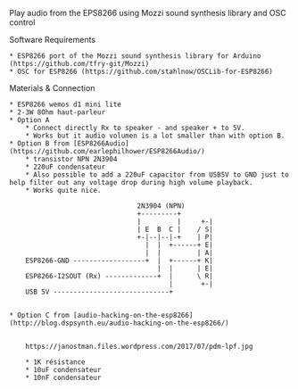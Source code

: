 Play audio from the EPS8266 using Mozzi sound synthesis library and OSC control


Software    Requirements

    * ESP8266 port of the Mozzi sound synthesis library for Arduino (https://github.com/tfry-git/Mozzi)
    * OSC for ESP8266 (https://github.com/stahlnow/OSCLib-for-ESP8266)


Materials & Connection

    * ESP8266 wemos d1 mini lite
    * 2-3W 8Ohm haut-parleur
    * Option A
        * Connect directly Rx to speaker - and speaker + to 5V.
        * Works but it audio volumen is a lot smaller than with option B.
    * Option B from [ESP8266Audio](https://github.com/earlephilhower/ESP8266Audio/)
        * transistor NPN 2N3904
        * 220uF condensateur
        * Also possible to add a 220uF capacitor from USB5V to GND just to help filter out any voltage drop during high volume playback.
        * Works quite nice.

                                    2N3904 (NPN)
                                    +---------+
                                    |         |     +-|
                                    | E  B  C |    / S|
                                    +-|--|--|-+    | P|
                                      |  |  +------+ E|
                                      |  |         | A|
        ESP8266-GND ------------------+  |  +------+ K| 
                                         |  |      | E|
        ESP8266-I2SOUT (Rx) -------------+  |      \ R|
                                            |       +-|
        USB 5V -----------------------------+


    * Option C from [audio-hacking-on-the-esp8266](http://blog.dspsynth.eu/audio-hacking-on-the-esp8266/)


        https://janostman.files.wordpress.com/2017/07/pdm-lpf.jpg

        * 1K résistance
        * 10uF condensateur
        * 10nF condensateur







